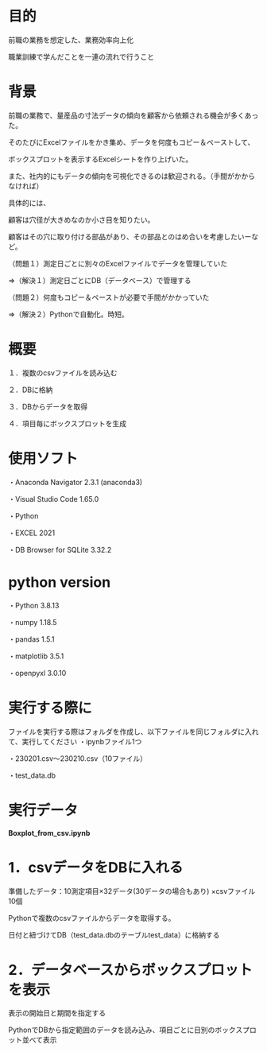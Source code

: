 # **目的**

前職の業務を想定した、業務効率向上化

職業訓練で学んだことを一連の流れで行うこと

# **背景**

前職の業務で、量産品の寸法データの傾向を顧客から依頼される機会が多くあった。

そのたびにExcelファイルをかき集め、データを何度もコピー＆ペーストして、

ボックスプロットを表示するExcelシートを作り上げいた。

また、社内的にもデータの傾向を可視化できるのは歓迎される。（手間がかからなければ）

具体的には、

顧客は穴径が大きめなのか小さ目を知りたい。

顧客はその穴に取り付ける部品があり、その部品とのはめ合いを考慮したいーなど。

（問題１）測定日ごとに別々のExcelファイルでデータを管理していた

⇒（解決１）測定日ごとにDB（データベース）で管理する

（問題２）何度もコピー＆ペーストが必要で手間がかかっていた

⇒（解決２）Pythonで自動化。時短。

# **概要**

１．複数のcsvファイルを読み込む

２．DBに格納

３．DBからデータを取得

４．項目毎にボックスプロットを生成

# 使用ソフト

・Anaconda Navigator 2.3.1 (anaconda3)

・Visual Studio Code 1.65.0

・Python　

・EXCEL 2021

・DB Browser for SQLite 3.32.2

# python version

・Python	3.8.13　　　

・numpy		1.18.5

・pandas	1.5.1

・matplotlib	3.5.1

・openpyxl 3.0.10


# 実行する際に

ファイルを実行する際はフォルダを作成し、以下ファイルを同じフォルダに入れて、実行してください
・ipynbファイル1つ

・230201.csv～230210.csv（10ファイル）

・test_data.db


# 実行データ

**Boxplot_from_csv.ipynb**

# 1．csvデータをDBに入れる

準備したデータ：10測定項目×32データ(30データの場合もあり) ×csvファイル10個

Pythonで複数のcsvファイルからデータを取得する。

日付と紐づけてDB（test_data.dbのテーブルtest_data）に格納する


# 2．データベースからボックスプロットを表示

表示の開始日と期間を指定する

PythonでDBから指定範囲のデータを読み込み、項目ごとに日別のボックスプロット並べて表示

